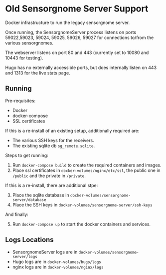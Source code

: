 # Old Sensorgnome Server Support

Docker infrastructure to run the legacy sensorgnome server.

Once running, the SensorgnomeServer process listens on ports 59022,59023, 59024, 59025, 59026, 59027 for connections to/from the various sensorgnomes.

The webserver listens on port 80 and 443 (currently set to 10080 and 10443 for testing).

Hugo has no externally accessible ports, but does internally listen on 443 and 1313 for the live stats page.

## Running

Pre-requisites:

- Docker
- docker-compose
- SSL certificates

If this is a re-install of an existing setup, additionally required are:

- The various SSH keys for the receivers.
- The existing sqlite db `sg_remote.sqlite`.

Steps to get running:

1. Run `docker-compose build` to create the required containers and images.
2. Place ssl certificates in `docker-volumes/nginx/etc/ssl`, the public one in `/public` and the private in `/private`.

If this is a re-install, there are additional stpe:

3. Place the sqlite database in `docker-volumes/sensorgnome-server/database`
4. Place the SSH keys in `docker-volumes/sensorgnome-server/ssh-keys`

And finally:

5. Run `docker-compose up` to start the docker containers and services.

## Logs Locations

- SensorgnomeServer logs are in `docker-volumes/sensorgnome-server/logs`
- Hugo logs are in `docker-volumes/hugo/logs`
- nginx logs are in `docker-volumes/nginx/logs`
